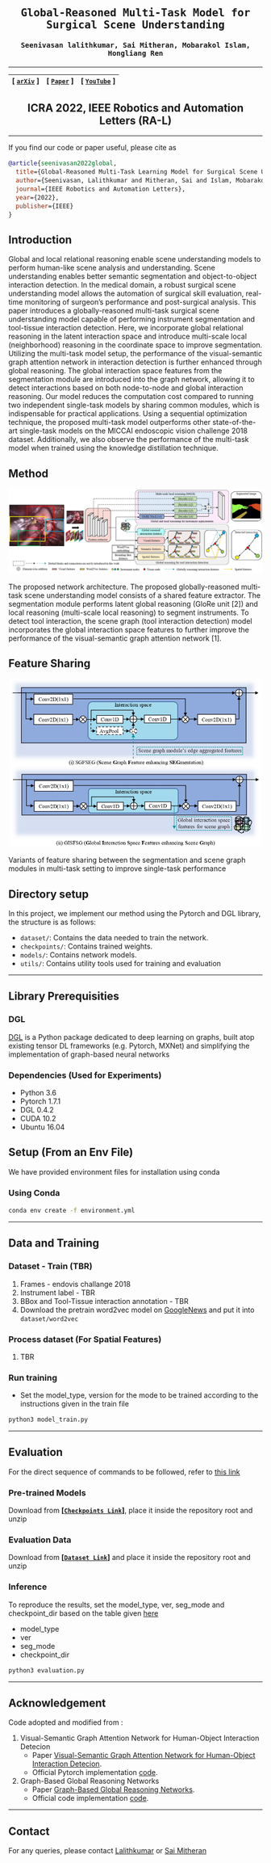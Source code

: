 <div align="center">

<samp>

<h2> Global-Reasoned Multi-Task Model for Surgical Scene Understanding </h1>

<h4> Seenivasan lalithkumar, Sai Mitheran, Mobarakol Islam, Hongliang Ren </h3>

</samp>   

---
| **[ [```arXiv```](<https://arxiv.org/abs/2201.11957>) ]** |**[ [```Paper```](<https://ieeexplore.ieee.org/document/9695281>) ]** |**[ [```YouTube```](<https://youtu.be/UOIcp3y4o1U>) ]** |
|:-------------------:|:-------------------:|:-------------------:|
    
ICRA 2022, IEEE Robotics and Automation Letters (RA-L)
---

</div>     
    
---

If you find our code or paper useful, please cite as

```bibtex
@article{seenivasan2022global,
  title={Global-Reasoned Multi-Task Learning Model for Surgical Scene Understanding},
  author={Seenivasan, Lalithkumar and Mitheran, Sai and Islam, Mobarakol and Ren, Hongliang},
  journal={IEEE Robotics and Automation Letters},
  year={2022},
  publisher={IEEE}
}
```
    
## Introduction
Global and local relational reasoning enable scene understanding models to perform human-like scene analysis and understanding. Scene understanding enables better semantic segmentation and object-to-object interaction detection. In the medical domain, a robust surgical scene understanding model allows the automation of surgical skill evaluation, real-time monitoring of surgeon’s performance and post-surgical analysis. This paper introduces a globally-reasoned multi-task surgical scene understanding model capable of performing instrument segmentation and tool-tissue interaction detection. Here, we incorporate global relational reasoning in the latent interaction space and introduce multi-scale local (neighborhood) reasoning in the coordinate space to improve segmentation. Utilizing the multi-task model setup, the performance of the visual-semantic graph attention network in interaction detection is further enhanced through global reasoning. The global interaction space features from the segmentation module are introduced into the graph network, allowing it to detect interactions based on both node-to-node and global interaction reasoning. Our model reduces the computation cost compared to running two independent single-task models by sharing common modules, which is indispensable for practical applications. Using a sequential optimization technique, the proposed multi-task model outperforms other state-of-the-art single-task models on the MICCAI endoscopic vision challenge 2018 dataset. Additionally, we also observe the performance of the multi-task model when trained using the knowledge distillation technique.
    
## Method
    
![framework](figures/figure_2.jpg)

The proposed network architecture. The proposed globally-reasoned multi-task scene understanding model consists of a shared feature extractor. The segmentation module performs latent global reasoning (GloRe unit [2]) and local reasoning (multi-scale local reasoning) to segment instruments. To detect tool interaction, the scene graph (tool interaction detection) model incorporates the global interaction space features to further improve the performance of the visual-semantic graph attention network [1].
    
## Feature Sharing
 
<p align="center">
<img src="figures/figure_4.jpg" alt="features" width="500"/>
</p>
    
Variants of feature sharing between the segmentation and scene graph modules in multi-task setting to improve single-task performance
    
## Directory setup
<!---------------------------------------------------------------------------------------------------------------->
In this project, we implement our method using the Pytorch and DGL library, the structure is as follows: 

- `dataset/`: Contains the data needed to train the network.
- `checkpoints/`: Contains trained weights.
- `models/`: Contains network models.
- `utils/`: Contains utility tools used for training and evaluation

---

## Library Prerequisities

### DGL
<a href='https://docs.dgl.ai/en/latest/install/index.html'>DGL</a> is a Python package dedicated to deep learning on graphs, built atop existing tensor DL frameworks (e.g. Pytorch, MXNet) and simplifying the implementation of graph-based neural networks

### Dependencies (Used for Experiments)
- Python 3.6
- Pytorch 1.7.1
- DGL 0.4.2
- CUDA 10.2
- Ubuntu 16.04

## Setup (From an Env File)

We have provided environment files for installation using conda

### Using Conda

```bash
conda env create -f environment.yml
```

---
## Data and Training

### Dataset - Train (TBR)
1. Frames - endovis challange 2018
2. Instrument label - TBR
3. BBox and Tool-Tissue interaction annotation - TBR
4. Download the pretrain word2vec model on [GoogleNews](https://code.google.com/archive/p/word2vec/) and put it into `dataset/word2vec`


### Process dataset (For Spatial Features)
1. TBR

### Run training

- Set the model_type, version for the mode to be trained according to the instructions given in the train file

```bash
python3 model_train.py
```
    
---
## Evaluation

For the direct sequence of commands to be followed, refer to [this link](https://github.com/lalithjets/Global-reasoned-multi-task-model/blob/master/eval_instructions.txt)

### Pre-trained Models
Download from **[[`Checkpoints Link`](https://drive.google.com/file/d/1HTSYta_Dn9-nF1Df4TUym38Nu0VMtl5l/view?usp=sharing)]**, place it inside the repository root and unzip  

### Evaluation Data
Download from **[[`Dataset Link`](https://drive.google.com/file/d/1OwWfgBZE0W5grXVaQN63VUUaTvufEmW0/view?usp=sharing)]** and place it inside the repository root and unzip 

### Inference
To reproduce the results, set the model_type, ver, seg_mode and checkpoint_dir based on the table given [here](https://github.com/lalithjets/Global-reasoned-multi-task-model/blob/c6668fcca712d3bd5ca25c66b11d34305103af94/evaluation.py#L195)
- model_type
- ver
- seg_mode
- checkpoint_dir

```bash
python3 evaluation.py
```

---
## Acknowledgement
Code adopted and modified from :
1. Visual-Semantic Graph Attention Network for Human-Object Interaction Detecion
    - Paper [Visual-Semantic Graph Attention Network for Human-Object Interaction Detecion](https://arxiv.org/abs/2001.02302).
    - Official Pytorch implementation [code](https://github.com/birlrobotics/vs-gats).
1. Graph-Based Global Reasoning Networks
    - Paper [Graph-Based Global Reasoning Networks](https://openaccess.thecvf.com/content_CVPR_2019/papers/Chen_Graph-Based_Global_Reasoning_Networks_CVPR_2019_paper.pdf).
    - Official code implementation [code](https://github.com/facebookresearch/GloRe.git).

---
## Contact

For any queries, please contact [Lalithkumar](mailto:lalithjets@gmail.com) or [Sai Mitheran](mailto:saimitheran06@gmail.com)
